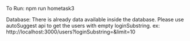 
To Run:
 npm run hometask3

Database:
  There is already data available inside the database.
  Please use autoSuggest api to get the users with empty loginSubstring.
  ex: http://localhost:3000/users?loginSubstring=&limit=10
